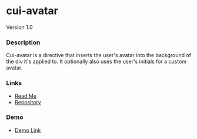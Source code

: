 # cui-avatar
Version 1.0

### Description
Cui-avatar is a directive that inserts the user's avatar into the background of the div it's applied to. It optionally also uses the user's initials for a custom avatar.

### Links
* [Read Me](https://github.com/thirdwavellc/cui-ng/tree/master/directives/class-toggle)
* [Repository](https://github.com/thirdwavellc/cui-ng)

### Demo
* [Demo Link](http://cui.covisint.qa.thirdwavellc.com/cui-ng-0.0.1-SNAPSHOT/build/index.html#/cui-avatar)